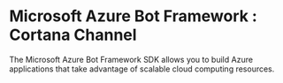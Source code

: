﻿# Microsoft Azure Bot Framework : Cortana Channel

 The Microsoft Azure Bot Framework SDK allows you to build Azure applications that take advantage of scalable cloud computing resources.
